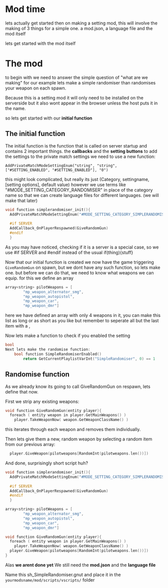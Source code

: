 Mod time
========
lets actually get started then on making a setting mod, this will involve the making of 3 things for a simple one. a mod.json, a language file and the mod itself

lets get started with the mod itself

The mod
=======
to begin with we need to answer the simple question of "what are we making" for our example lets make a simple randomiser than randomises your weapon on each spawn.

Because this is a setting mod it will only need to be installed on the serverside but it also wont appear in the browser unless the host puts it in the name.

so lets get started with our **initial function**

The initial function
---------
The initial function is the function that is called on server startup and contains 2 important things.
the **callbacks** and the **setting buttons** to add the settings to the private match settings we need to use a new function:

`AddPrivateMatchModeSettingEnum("string", "string", ["#SETTING_ENABLED", "#SETTING_ENABLED"], "0")`

this might look complicated, but really its just (Category, settingname, [setting options], default value) however we use terms like "#MODE_SETTING_CATEGORY_RANDOMISER" in place of the category name so that we can create language files for different languages.
(we will make that later)
```cpp
void function simplerandomiser_init(){
  AddPrivateMatchModeSettingEnum("#MODE_SETTING_CATEGORY_SIMPLERANDOMISER", "SimpleRandomiser", ["#SETTING_ENABLED", "#SETTING_ENABLED"], "0")
  
  #if SERVER
  AddCallback_OnPlayerRespawned(GiveRandomGun)
  #endif
  }
  ```
As you may have noticed, checking if it is a server is a special case, so we use #if SERVER and #endif instead of the usual if(thing){stuff} 

Now that our initial function is created we now have the game triggering `GiveRandomGun` on spawn, but we dont have any such function, so lets make one. but before we can do that, we need to know what weapons we can equip. 
for this we define an array 

```cpp
array<string> pilotWeapons = [
		"mp_weapon_alternator_smg",
		"mp_weapon_autopistol",
		"mp_weapon_car",
		"mp_weapon_dmr"]
```
here we have defined an array with only 4 weapons in it, you can make this list as long or as short as you like but remember to seperate all but the last item with a ,

Now lets make a function to check if you enabled the setting
```cpp
bool
Next lets make the randomise function:
	bool function SimpleRandomiserEnabled() 
		return GetCurrentPlaylistVarInt("SimpleRandomiser", 0) == 1
```
    
Randomise function
----------------
As we already know its going to call GiveRandomGun on respawn, lets define that now.

First we strip any existing weapons:
```cpp
void function GiveRandomGun(entity player){
  foreach ( entity weapon in player.GetMainWeapons() )
    player.TakeWeaponNow( weapon.GetWeaponClassName() )
```
this iterates through each weapon and removes them individually. 

Then lets give them a new, random weapon by selecting a random item from our previous array:
```cpp
  player.GiveWeapon(pilotweapons[RandomInt(pilotweapons.len())])
```
And done, surprisingly short script huh?
```cpp
void function simplerandomiser_init(){
  AddPrivateMatchModeSettingEnum("#MODE_SETTING_CATEGORY_SIMPLERANDOMISER", "SimpleRandomiser", ["#SETTING_ENABLED", "#SETTING_ENABLED"], "0")
  
  #if SERVER
  AddCallback_OnPlayerRespawned(GiveRandomGun)
  #endif
  }

array<string> pilotWeapons = [
		"mp_weapon_alternator_smg",
		"mp_weapon_autopistol",
		"mp_weapon_car",
		"mp_weapon_dmr"]

void function GiveRandomGun(entity player){
  foreach ( entity weapon in player.GetMainWeapons() )
    player.TakeWeaponNow( weapon.GetWeaponClassName() )
  player.GiveWeapon(pilotweapons[RandomInt(pilotweapons.len())])
}
```

Alas **we arent done yet** We still need the **mod.json** and the **language file**

Name this sh_SimpleRandomiser.gnut and place it in the `yourmodsname/mod/scripts/vscripts/` folder

